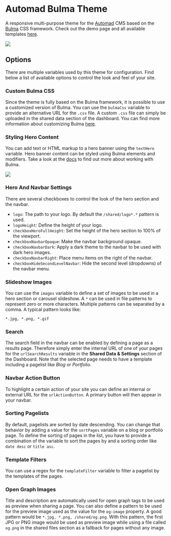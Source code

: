 # Automad Bulma Theme

A responsive multi-purpose theme for the [Automad](https://automad.org) CMS based on the [Bulma](https://bulma.io) CSS framework. Check out the demo page and all available templates [here](https://bulma.dev.automad.org).

![](https://bulma.dev.automad.org/shared/screenshot-1.png)

## Options

There are multiple variables used by this theme for configuration. Find below a list of available options to control the look and feel of your site.

### Custom Bulma CSS

Since the theme is fully based on the Bulma framework, it is possible to use a customized version of Bulma. You can use the `bulmaCss` variable to provide an alternative URL for the `.css` file. A custom `.css` file can simply be uploaded in the shared data section of the dashboard. You can find more information about customizing Bulma [here](https://bulma.io/documentation/customize/).

### Styling Hero Content

You can add text or HTML markup to a hero banner using the `textHero` variable. Hero banner content can be styled using Bulma elements and modifiers. Take a look at the [docs](https://bulma.io/documentation/modifiers/) to find out more about working with Bulma.

![](https://bulma.dev.automad.org/shared/screenshot-2.png)

### Hero And Navbar Settings

There are several checkboxes to control the look of the hero section and the navbar. 

- `logo`: The path to your logo. By default the `/shared/logo*.*` pattern is used.
- `logoHeight`: Define the height of your logo.
- `checkboxHeroFullHeight`: Set the height of the hero section to 100% of the viewport.
- `checkboxNavbarOpaque`: Make the navbar background opaque.
- `checkboxNavbarDark`: Apply a dark theme to the navbar to be used with dark hero images.
- `checkboxNavbarRight`: Place menu items on the right of the navbar.
- `checkboxHideSecondLevelNavbar`: Hide the second level (dropdowns) of the navbar menu.

### Slideshow Images

You can use the `images` variable to define a set of images to be used in a hero section or carousel slideshow. A `*` can be used in file patterns to represent zero or more characters. Multiple patterns can be separated by a comma. A typical pattern looks like:

    *.jpg, *.png, *.gif 

### Search
The search field in the navbar can be enabled by defining a page as a results page. Therefore simply enter the internal URL of one of your pages for the `urlSearchResults` variable in the **Shared Data & Settings** section of the Dashboard. Note that the selected page needs to have a template including a pagelist like *Blog* or *Portfolio*.

### Navbar Action Button
To highlight a certain action of your site you can define an internal or external URL for the `urlActionButton`. A primary button will then appear in your navbar.

### Sorting Pagelists

By default, pagelists are sorted by date descending. You can change that behavior by adding a value for the `sortPages` variable on a blog or portfolio page. To define the sorting of pages in the list, you have to provide a combination of the variable to sort the pages by and a sorting order like `date desc` or `title asc`. 

### Template Filters

You can use a regex for the `templateFilter` variable to filter a pagelist by the templates of the pages.

### Open Graph Images

Title and description are automatically used for open graph tags to be used as preview when sharing a page. You can also define a pattern to be used for the preview image used as the value for the `og:image` property. A good pattern would be `*.jpg, *.png, /shared/og.png`. With this pattern, the first JPG or PNG image would be used as preview image while using a file called `og.png` in the shared files section as a fallback for pages without any image.
